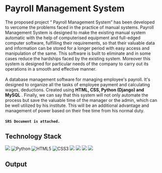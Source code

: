 # Payroll Management System
The proposed project “ Payroll Management System” has been developed to vercome the problems faced in the practice of manual systems. Payroll Management System is designed to make the existing manual system automatic with the help of computerised equipment and full-edged computer software, fulfilling their requirements, so that their valuable data and information can be stored for a longer period with easy access and manipulation of the same. This software is built to eliminate and in some cases reduce the hardships faced by the existing system. Moreover this system is designed for particular needs of the company to carry out its operations in a smooth and effective manner.
<br><br>
A database management software for managing employee's payroll.  It's designed to organize all the tasks of employee payment and calculating wages, deductions.  Created using **HTML, CSS, Python (Django) and MySQL** . Finally, we can say that this system will not only automate the process but save the valuable time of the manager or the admin, which can be well utilized by his institute. This will be an additional advantage and management of power based on their free time from his normal duty.

#### ```SRS Document is attached.```

## Technology Stack
<p float="left">
  <img src="https://img.shields.io/badge/Visual_Studio_Code-0078D4?style=for-the-badge&logo=visual%20studio%20code&logoColor=white" />
  <img alt="Python" src="https://img.shields.io/badge/python-%2314354C.svg?style=for-the-badge&logo=python&logoColor=white"/>
  <img alt="HTML5" src="https://img.shields.io/badge/html5-%23E34F26.svg?style=for-the-badge&logo=html5&logoColor=white"/>
  <img alt="CSS3" src="https://img.shields.io/badge/css3-%231572B6.svg?style=for-the-badge&logo=css3&logoColor=white"/>
  <img src="https://img.shields.io/badge/Bootstrap-563D7C?style=for-the-badge&logo=bootstrap&logoColor=white" />
  <img src="https://img.shields.io/badge/JavaScript-323330?style=for-the-badge&logo=javascript&logoColor=F7DF1E"/>
  <img src="https://img.shields.io/badge/Django-092E20?style=for-the-badge&logo=django&logoColor=white"/>
  <img src="https://img.shields.io/badge/MySQL-00000F?style=for-the-badge&logo=mysql&logoColor=white"/>
 </p>
 
## Output
